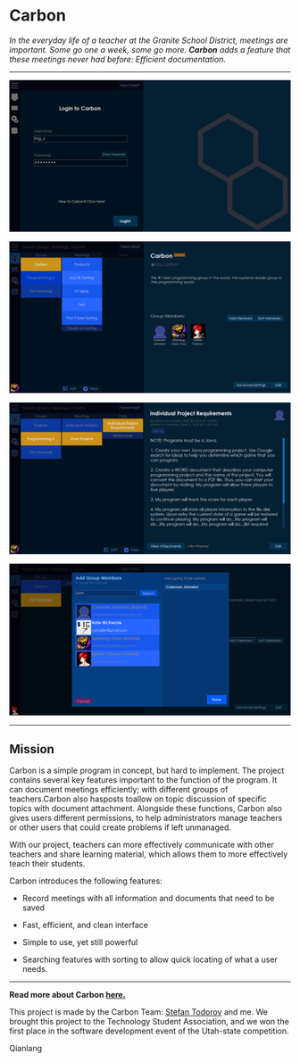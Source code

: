 # Carbon

*In the everyday life of a teacher at the Granite School District, meetings are important. Some go one a week, some go more. **Carbon** adds a feature that these meetings never had before: Efficient documentation.*

***

![](https://raw.githubusercontent.com/asianboii-chen/Carbon2018/master/Documents/Demo0.png)

![](https://raw.githubusercontent.com/asianboii-chen/Carbon2018/master/Documents/Demo2.png)

![](https://raw.githubusercontent.com/asianboii-chen/Carbon2018/master/Documents/Demo3.png)

![](https://raw.githubusercontent.com/asianboii-chen/Carbon2018/master/Documents/Demo4.png)

***

## Mission

Carbon is a simple program in concept, but hard to implement. The project contains several key features important to the function of the program. It can document meetings efficiently; with different groups of teachers.Carbon also hasposts toallow on topic discussion of specific topics with document attachment. Alongside these functions, Carbon also gives users different permissions, to help administrators manage teachers or other users that could create problems if left unmanaged.

With our project, teachers can more effectively communicate with other teachers and share learning material, which allows them to more effectively teach their students.

Carbon introduces the following features:

* Record meetings with all information and documents that need to be saved

* Fast, efficient, and clean interface

* Simple to use, yet still powerful

* Searching features with sorting to allow quick locating of what a user needs.

***

**Read more about Carbon [here.](https://github.com/asianboii-chen/Carbon2018/raw/master/Documents/About.pdf)**

This project is made by the Carbon Team: [Stefan Todorov](https://github.com/coravacav) and me. We brought this project to the Technology Student Association, and we won the first place in the software development event of the Utah-state competition.

Qianlang
